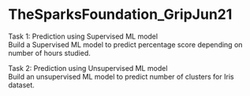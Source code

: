 # TheSparksFoundation_GripJun21
Task 1: Prediction using Supervised ML model<br>
Build a Supervised ML model to predict percentage score depending on number of hours studied.

Task 2: Prediction using Unsupervised ML model<br>
Build an unsupervised ML model to predict number of clusters for Iris dataset.


